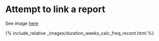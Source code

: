 # Attempt to link a report

See image [here](duration_weeks_calc_perc_recent.html)

{% include_relative _images/duration_weeks_calc_freq_recent.html %}